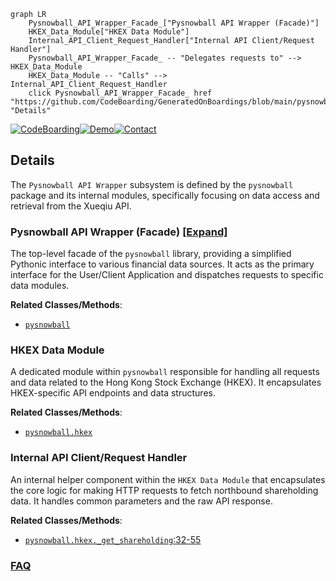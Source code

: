```mermaid
graph LR
    Pysnowball_API_Wrapper_Facade_["Pysnowball API Wrapper (Facade)"]
    HKEX_Data_Module["HKEX Data Module"]
    Internal_API_Client_Request_Handler["Internal API Client/Request Handler"]
    Pysnowball_API_Wrapper_Facade_ -- "Delegates requests to" --> HKEX_Data_Module
    HKEX_Data_Module -- "Calls" --> Internal_API_Client_Request_Handler
    click Pysnowball_API_Wrapper_Facade_ href "https://github.com/CodeBoarding/GeneratedOnBoardings/blob/main/pysnowball/Pysnowball_API_Wrapper_Facade_.md" "Details"
```

[![CodeBoarding](https://img.shields.io/badge/Generated%20by-CodeBoarding-9cf?style=flat-square)](https://github.com/CodeBoarding/GeneratedOnBoardings)[![Demo](https://img.shields.io/badge/Try%20our-Demo-blue?style=flat-square)](https://www.codeboarding.org/demo)[![Contact](https://img.shields.io/badge/Contact%20us%20-%20contact@codeboarding.org-lightgrey?style=flat-square)](mailto:contact@codeboarding.org)

## Details

The `Pysnowball API Wrapper` subsystem is defined by the `pysnowball` package and its internal modules, specifically focusing on data access and retrieval from the Xueqiu API.

### Pysnowball API Wrapper (Facade) [[Expand]](./Pysnowball_API_Wrapper_Facade_.md)
The top-level facade of the `pysnowball` library, providing a simplified Pythonic interface to various financial data sources. It acts as the primary interface for the User/Client Application and dispatches requests to specific data modules.


**Related Classes/Methods**:

- <a href="https://github.com/uname-yang/pysnowball/blob/master/pysnowball" target="_blank" rel="noopener noreferrer">`pysnowball`</a>


### HKEX Data Module
A dedicated module within `pysnowball` responsible for handling all requests and data related to the Hong Kong Stock Exchange (HKEX). It encapsulates HKEX-specific API endpoints and data structures.


**Related Classes/Methods**:

- <a href="https://github.com/uname-yang/pysnowball/blob/master/pysnowball/hkex.py" target="_blank" rel="noopener noreferrer">`pysnowball.hkex`</a>


### Internal API Client/Request Handler
An internal helper component within the `HKEX Data Module` that encapsulates the core logic for making HTTP requests to fetch northbound shareholding data. It handles common parameters and the raw API response.


**Related Classes/Methods**:

- <a href="https://github.com/uname-yang/pysnowball/blob/master/pysnowball/hkex.py#L32-L55" target="_blank" rel="noopener noreferrer">`pysnowball.hkex._get_shareholding`:32-55</a>




### [FAQ](https://github.com/CodeBoarding/GeneratedOnBoardings/tree/main?tab=readme-ov-file#faq)
